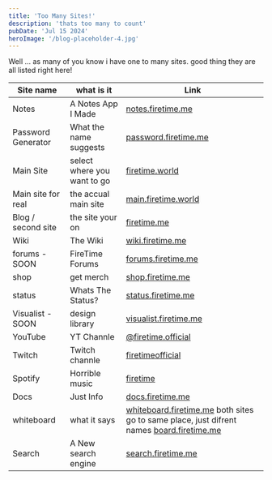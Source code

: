 ```yaml
---
title: 'Too Many Sites!'
description: 'thats too many to count'
pubDate: 'Jul 15 2024'
heroImage: '/blog-placeholder-4.jpg'
---
```


Well ... as many of you know i have one to many sites. good thing they are all listed right here!



| Site name          | what is it                  | Link                                                                                                                                                    |
|--------------------|-----------------------------|---------------------------------------------------------------------------------------------------------------------------------------------------------|
| Notes              | A Notes App I Made          | [notes.firetime.me](https://notes.firetime)                                                                                                             |
| Password Generator | What the name suggests      | [password.firetime.me](https://password.firetime.me)                                                                                                    |
| Main Site          | select where you want to go | [firetime.world](https://firetime.world)                                                                                                                |
| Main site for real | the accual main site        | [main.firetime.world](https://main.firetime.world)                                                                                                      |
| Blog / second site | the site your on            | [firetime.me](https://firetime.me)                                                                                                                      |
| Wiki               | The Wiki                    | [wiki.firetime.me](https://wiki.firetime.me)                                                                                                            |
| forums - SOON      | FireTime Forums             | [forums.firetime.me](https://forums.firetime.me)                                                                                                        |
| shop               | get merch                   | [shop.firetime.me](https://shop.firetime.me)                                                                                                            |
| status             | Whats The Status?           | [status.firetime.me](https://status.firetime.me)                                                                                                        |
| Visualist - SOON   | design library              | [visualist.firetime.me](https://visualist.firetime.me)                                                                                                  |
| YouTube            | YT Channle                  | [@firetime.official](https://youtube.com/@firetime.official)                                                                                            |
| Twitch             | Twitch channle              | [firetimeofficial](https://twitch.tv/firetimeofficial)                                                                                                  |
| Spotify            | Horrible music              | [firetime](https://open.spotify.com/artist/1dav6Y0oeLxQyDyByHUfBy?si=EDtncBfeSheEe7bfEASfRQ)                                                            |
| Docs               | Just Info                   | [docs.firetime.me](https://docs.firetime.me)                                                                                                            |
| whiteboard         | what it says                | [whiteboard.firetime.me](https://whiteboard.firetime.me) both sites go to same place, just difrent names [board.firetime.me](https://board.firetime.me) |
| Search             | A New search engine         | [search.firetime.me](https://search.firetime.me)                                                                                                                          | 